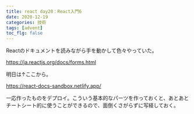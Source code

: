 ```yaml
---
title: react day20：React入門6
date: 2020-12-19
categories: 技術
tags: [advent]
toc_flg: false
---
```


Reactのドキュメントを読みながら手を動かして色々やっていた。

https://ja.reactjs.org/docs/forms.html

明日は↑ここから。

https://react-docs-sandbox.netlify.app/

一応作ったものをデプロイ。こういう基本的なパーツを作っておくと、あとあとチートシート的に使うことができるので、面倒くさがらずに写経しておく。
